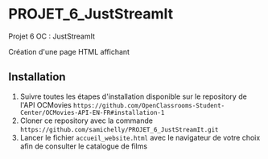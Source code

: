 ﻿# PROJET_6_JustStreamIt
Projet 6 OC : JustStreamIt

Création d'une page HTML affichant

## Installation 
1. Suivre toutes les étapes d'installation disponible sur le repository de l'API OCMovies `https://github.com/OpenClassrooms-Student-Center/OCMovies-API-EN-FR#installation-1`
2. Cloner ce repository avec la commande `https://github.com/samichelly/PROJET_6_JustStreamIt.git`
3. Lancer le fichier `accueil_website.html` avec le navigateur de votre choix afin de consulter le catalogue de films


